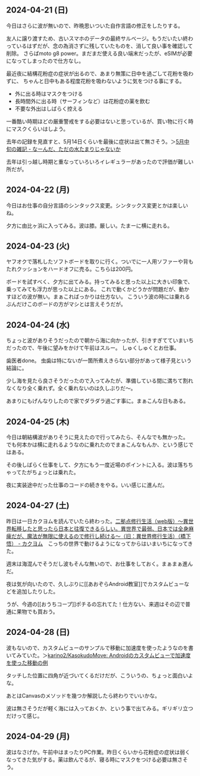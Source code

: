 ## 2024-04-21 (日)

今日はさらに波が無いので、昨晩思いついた自作言語の修正をしたりする。

友人に譲り渡すため、古いスマホのデータの最終サルベージ。もうだいたい終わっているはずだが、念の為消さずに残していたものを、消して良い事を確認して削除。
さらばmoto g8 power。まだまだ使える良い端末だったが、eSIMが必要になってしまったので仕方なし。

最近夜に結構花粉症の症状が出るので、あまり無策に日中を過ごして花粉を吸わずに、
ちゃんと日中もある程度花粉を吸わないように気をつける事にする。

- 外に出る時はマスクをつける
- 長時間外に出る時（サーフィンなど）は花粉症の薬を飲む
- 不要な外出はしばらく控える

一番酷い時期ほどの厳重警戒をする必要はないと思っているが、買い物に行く時にマスクくらいはしよう。

去年の記録を見直すと、5月14日くらいを最後に症状は出て無さそう。＞[5月中旬の雑記 - なーんだ、ただの水たまりじゃないか](https://karino2.github.io/2023/05/21/may02_dailylife.html)

去年は引っ越し時期と重なっていろいろイレギュラーがあったので評価が難しい所だが。

## 2024-04-22 (月)

今日はお仕事の自分言語のシンタックス変更。シンタックス変更とかは楽しいね。

夕方に由比ヶ浜に入ってみる。波は膝。厳しい。たまーに横に走れる。

## 2024-04-23 (火)

ヤフオクで落札したソフトボードを取りに行く。ついでに一人用ソファーや背もたれクッションをハードオフに売る。こちらは200円。

ボードを試すべく、夕方に出てみる。持ってみると思った以上に大きい印象で、乗ってみても浮力が思った以上にある。
これで動くかどうかが問題だが、動かすほどの波が無い。まぁこればっかりは仕方ない。
こういう波の時には乗れるぶんだけこのボードの方がマシとは言えそうだが。

## 2024-04-24 (水)

ちょっと波がありそうだったので朝から海に向かったが、引きすぎてていまいちだったので、午後に望みをかけて午前はスルー。
しゅくしゅくとお仕事。

歯医者done。
虫歯は特にないが一箇所煮えきらない部分があって様子見という結論に。

少し海を見たら良さそうだったので入ってみたが、準備している間に満ちて割れなくなり全く乗れず。全く乗れないのは久しぶりだ〜。

あまりにもげんなりしたので家でダラダラ過ごす事に。まぁこんな日もある。

## 2024-04-25 (木)

今日は朝結構波がありそうに見えたので行ってみたら、そんなでも無かった。
でも何本かは横に走れるようなのに乗れたのでまぁこんなもんか、という感じではある。

その後しばらく仕事をして、夕方にもう一度近場のポイントに入る。波は落ちちゃってたがちょっとは乗れた。

夜に実装途中だった仕事のコードの続きをやる。いい感じに進んだ。

## 2024-04-27 (土)

昨日は一日カクヨムを読んでいたら終わった。[二拠点修行生活（web版）～異世界転移したと思ったら日本と往復できるらしい。異世界で最弱、日本では全身麻痺だが、魔法が無限に使えるので修行し続ける～（旧：異世界修行生活）（橋下悟） - カクヨム](https://kakuyomu.jp/works/16817330665009174684)　こっちの世界で動けるようになってからはいまいちになってきた。

週末は海混んでそうだし波もそんな無いので、お仕事をしておく。まぁまぁ進んだ。

夜は気が向いたので、久しぶりに[[あおぞらAndroid教室]]でカスタムビューなどを追加したりした。

うが、今週の[[おうちコープ]]ポチるの忘れてた！仕方ない、来週はその辺で普通に果物でも買おう。

## 2024-04-28 (日)

波もないので、カスタムビューのサンプルで移動に加速度を使ったようなのを書いてみていた。＞[karino2/KasokudoMove: Androidのカスタムビューで加速度を使った移動の例](https://github.com/karino2/KasokudoMove/tree/main)

タッチした位置に四角が近づいてくるだけだが、こういうの、ちょっと面白いよな。

あとはCanvasのメソッドを幾つか解説したら終わりでいいかな。

波は無さそうだが軽く海には入っておくか、という事で出てみる。ギリギリ立つだけって感じ。

## 2024-04-29 (月)

波はなさげか。午前中はまったりPC作業。昨日くらいから花粉症の症状は弱くなってきた気がする。薬は飲んでるが、寝る時にマスクをつける必要は無さそう。